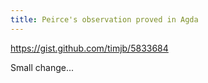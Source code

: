 ```yaml
---
title: Peirce's observation proved in Agda
---
```


https://gist.github.com/timjb/5833684

Small change...